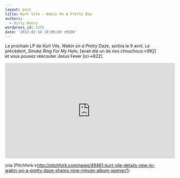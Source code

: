 ```yaml
---
layout: post
title: Kurt Vile - Wakin On A Pretty Day
authors:
  - Dirty Henry
wordpress_id: 1176
date: '2013-02-14 10:00:00 +0100'
---
```

Le prochain LP de Kurt Vile, *Wakin on a Pretty Daze*, sortira le 9 avril. Le précédent, *Smoke Ring For My Halo*, [avait été un de nos chouchous->992] et vous pouvez réécouter Jesus Fever [ici->822].

<iframe width="560" height="315" src="http://www.youtube.com/embed/bd0K76H7sU8" frameborder="0" allowfullscreen></iframe>

(via [Pitchfork->http://pitchfork.com/news/49461-kurt-vile-details-new-lp-wakin-on-a-pretty-daze-shares-nine-minute-album-opener/])
